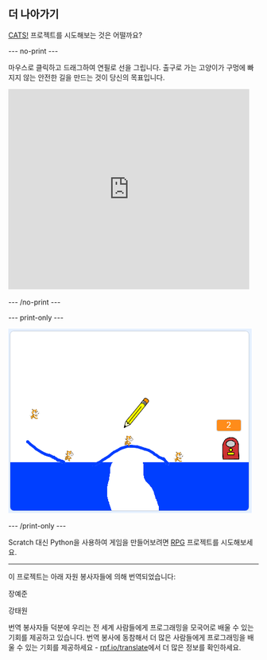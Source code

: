## 더 나아가기

[CATS!](https://projects.raspberrypi.org/ko-KR/projects/cats?utm_source=pathway&utm_medium=whatnext&utm_campaign=projects) 프로젝트를 시도해보는 것은 어떨까요?

--- no-print ---

마우스로 클릭하고 드래그하여 연필로 선을 그립니다. 출구로 가는 고양이가 구멍에 빠지지 않는 안전한 길을 만드는 것이 당신의 목표입니다.

<div class="scratch-preview">
  <iframe allowtransparency="true" width="485" height="402" src="https://scratch.mit.edu/projects/embed/253667883/?autostart=false" frameborder="0" scrolling="no"></iframe>
</div>

--- /no-print ---

--- print-only ---

![완성된 CATS! 프로젝트](images/cats-finished.png)

--- /print-only ---

Scratch 대신 Python을 사용하여 게임을 만들어보려면 [RPG](https://projects.raspberrypi.org/ko-KR/projects/rpg?utm_source=pathway&utm_medium=whatnext&utm_campaign=projects) 프로젝트를 시도해보세요.


***
이 프로젝트는 아래 자원 봉사자들에 의해 번역되었습니다:

장예준

강태원

번역 봉사자들 덕분에 우리는 전 세계 사람들에게 프로그래밍을 모국어로 배울 수 있는 기회를 제공하고 있습니다. 번역 봉사에 동참해서 더 많은 사람들에게 프로그래밍을 배울 수 있는 기회를 제공하세요 - [rpf.io/translate](https://rpf.io/translate)에서 더 많은 정보를 확인하세요.